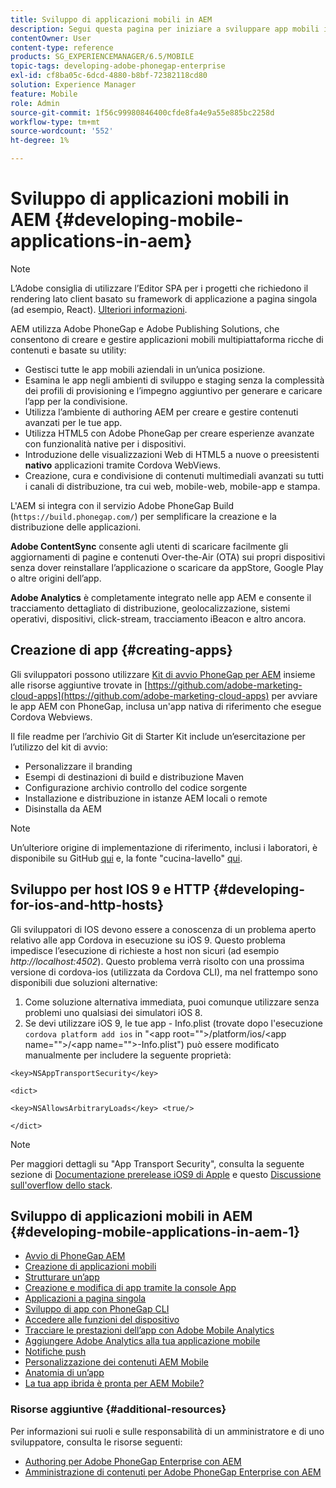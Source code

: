 ```yaml
---
title: Sviluppo di applicazioni mobili in AEM
description: Segui questa pagina per iniziare a sviluppare app mobili in AEM utilizzando Adobe PhoneGap Enterprise.
contentOwner: User
content-type: reference
products: SG_EXPERIENCEMANAGER/6.5/MOBILE
topic-tags: developing-adobe-phonegap-enterprise
exl-id: cf8ba05c-6dcd-4880-b8bf-72382118cd80
solution: Experience Manager
feature: Mobile
role: Admin
source-git-commit: 1f56c99980846400cfde8fa4e9a55e885bc2258d
workflow-type: tm+mt
source-wordcount: '552'
ht-degree: 1%

---
```


# Sviluppo di applicazioni mobili in AEM {#developing-mobile-applications-in-aem}

>[!NOTE]
>
>L’Adobe consiglia di utilizzare l’Editor SPA per i progetti che richiedono il rendering lato client basato su framework di applicazione a pagina singola (ad esempio, React). [Ulteriori informazioni](/help/sites-developing/spa-overview.md).

AEM utilizza Adobe PhoneGap e Adobe Publishing Solutions, che consentono di creare e gestire applicazioni mobili multipiattaforma ricche di contenuti e basate su utility:

* Gestisci tutte le app mobili aziendali in un’unica posizione.
* Esamina le app negli ambienti di sviluppo e staging senza la complessità dei profili di provisioning e l’impegno aggiuntivo per generare e caricare l’app per la condivisione.
* Utilizza l’ambiente di authoring AEM per creare e gestire contenuti avanzati per le tue app.
* Utilizza HTML5 con Adobe PhoneGap per creare esperienze avanzate con funzionalità native per i dispositivi.
* Introduzione delle visualizzazioni Web di HTML5 a nuove o preesistenti **nativo** applicazioni tramite Cordova WebViews.
* Creazione, cura e condivisione di contenuti multimediali avanzati su tutti i canali di distribuzione, tra cui web, mobile-web, mobile-app e stampa.

L&#39;AEM si integra con il servizio Adobe PhoneGap Build (`https://build.phonegap.com/`) per semplificare la creazione e la distribuzione delle applicazioni.

**Adobe ContentSync** consente agli utenti di scaricare facilmente gli aggiornamenti di pagine e contenuti Over-the-Air (OTA) sui propri dispositivi senza dover reinstallare l’applicazione o scaricare da appStore, Google Play o altre origini dell’app.

**Adobe Analytics** è completamente integrato nelle app AEM e consente il tracciamento dettagliato di distribuzione, geolocalizzazione, sistemi operativi, dispositivi, click-stream, tracciamento iBeacon e altro ancora.

## Creazione di app {#creating-apps}

Gli sviluppatori possono utilizzare [Kit di avvio PhoneGap per AEM](https://github.com/Adobe-Marketing-Cloud/aem-phonegap-starter-kit) insieme alle risorse aggiuntive trovate in [https://github.com/adobe-marketing-cloud-apps](https://github.com/adobe-marketing-cloud-apps) per avviare le app AEM con PhoneGap, inclusa un&#39;app nativa di riferimento che esegue Cordova Webviews.

Il file readme per l’archivio Git di Starter Kit include un’esercitazione per l’utilizzo del kit di avvio:

* Personalizzare il branding
* Esempi di destinazioni di build e distribuzione Maven
* Configurazione archivio controllo del codice sorgente
* Installazione e distribuzione in istanze AEM locali o remote
* Disinstalla da AEM

>[!NOTE]
>
>Un’ulteriore origine di implementazione di riferimento, inclusi i laboratori, è disponibile su GitHub [qui](https://github.com/adobe-marketing-cloud-apps) e, la fonte &quot;cucina-lavello&quot; [qui](https://github.com/blefebvre/aem-phonegap-kitchen-sink).

## Sviluppo per host IOS 9 e HTTP {#developing-for-ios-and-http-hosts}

Gli sviluppatori di IOS devono essere a conoscenza di un problema aperto relativo alle app Cordova in esecuzione su iOS 9. Questo problema impedisce l’esecuzione di richieste a host non sicuri (ad esempio *http://localhost:4502*). Questo problema verrà risolto con una prossima versione di cordova-ios (utilizzata da Cordova CLI), ma nel frattempo sono disponibili due soluzioni alternative:

1. Come soluzione alternativa immediata, puoi comunque utilizzare senza problemi uno qualsiasi dei simulatori iOS 8.
1. Se devi utilizzare iOS 9, le tue app - Info.plist (trovate dopo l&#39;esecuzione `cordova platform add ios` in &quot;&lt;app root=&quot;&quot;>/platform/ios/&lt;app name=&quot;&quot;>/&lt;app name=&quot;&quot;>-Info.plist&quot;) può essere modificato manualmente per includere la seguente proprietà:

```
<key>NSAppTransportSecurity</key>

<dict>

<key>NSAllowsArbitraryLoads</key> <true/>

</dict>
```

>[!NOTE]
>
>Per maggiori dettagli su &quot;App Transport Security&quot;, consulta la seguente sezione di [Documentazione prerelease iOS9 di Apple](https://developer.apple.com/library/prerelease/ios/releasenotes/General/WhatsNewIniOS/Articles/iOS9.html#//apple_ref/doc/uid/TP40016198-SW14) e questo [Discussione sull&#39;overflow dello stack](https://stackoverflow.com/questions/30751053/ios9-ats-what-about-html5-based-apps/).

## Sviluppo di applicazioni mobili in AEM {#developing-mobile-applications-in-aem-1}

* [Avvio di PhoneGap AEM](/help/mobile/starting-aem-phonegap-app.md)
* [Creazione di applicazioni mobili](/help/mobile/building-app-mobile-phonegap.md)
* [Strutturare un’app](/help/mobile/phonegap-structure-an-app.md)
* [Creazione e modifica di app tramite la console App](/help/mobile/phonegap-apps-console.md)
* [Applicazioni a pagina singola](/help/mobile/phonegap-single-page-applications.md)
* [Sviluppo di app con PhoneGap CLI](/help/mobile/phonegap-apps-pg-cli.md)
* [Accedere alle funzioni del dispositivo](/help/mobile/phonegap-access-device-features.md)
* [Tracciare le prestazioni dell’app con Adobe Mobile Analytics](/help/mobile/phonegap-intro-to-app-analytics.md)
* [Aggiungere Adobe Analytics alla tua applicazione mobile](/help/mobile/phonegap-add-analytics-to-apps.md)
* [Notifiche push](/help/mobile/phonegap-push-notifications.md)
* [Personalizzazione dei contenuti AEM Mobile](/help/mobile/phonegap-aem-mobile-content-personalization.md)
* [Anatomia di un’app](/help/mobile/phonegap-apps-arch.md)
* [La tua app ibrida è pronta per AEM Mobile?](/help/mobile/phonegap-adding-content-to-imported-app.md)

### Risorse aggiuntive {#additional-resources}

Per informazioni sui ruoli e sulle responsabilità di un amministratore e di uno sviluppatore, consulta le risorse seguenti:

* [Authoring per Adobe PhoneGap Enterprise con AEM](/help/mobile/phonegap.md)
* [Amministrazione di contenuti per Adobe PhoneGap Enterprise con AEM](/help/mobile/administer-phonegap.md)
